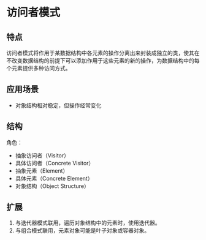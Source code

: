 # 访问者模式
## 特点
访问者模式将作用于某数据结构中各元素的操作分离出来封装成独立的类，使其在不改变数据结构的前提下可以添加作用于这些元素的新的操作，为数据结构中的每个元素提供多种访问方式。

## 应用场景
- 对象结构相对稳定，但操作经常变化

## 结构
角色：
- 抽象访问者（Visitor）
- 具体访问者（Concrete Visitor）
- 抽象元素（Element）
- 具体元素（Concrete Element）
- 对象结构（Object Structure）

## 扩展
1. 与迭代器模式联用，遍历对象结构中的元素时，使用迭代器。
2. 与组合模式联用，元素对象可能是叶子对象或容器对象。
